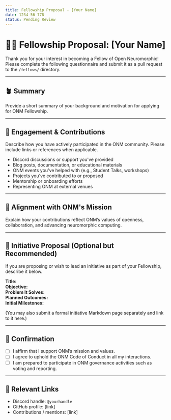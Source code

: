 ```yaml
---
title: Fellowship Proposal - [Your Name]
date: 1234-56-778
status: Pending Review
---
```


# 🧑‍🔬 Fellowship Proposal: [Your Name]

Thank you for your interest in becoming a Fellow of Open Neuromorphic! Please complete the following questionnaire and submit it as a pull request to the `/fellows/` directory.

---

## 🪴 Summary

Provide a short summary of your background and motivation for applying for ONM Fellowship.

---

## 💬 Engagement & Contributions

Describe how you have actively participated in the ONM community. Please include links or references when applicable.

- Discord discussions or support you've provided
- Blog posts, documentation, or educational materials
- ONM events you’ve helped with (e.g., Student Talks, workshops)
- Projects you’ve contributed to or proposed
- Mentorship or onboarding efforts
- Representing ONM at external venues

---

## 🎯 Alignment with ONM's Mission

Explain how your contributions reflect ONM’s values of openness, collaboration, and advancing neuromorphic computing.

---

## 🧠 Initiative Proposal (Optional but Recommended)

If you are proposing or wish to lead an initiative as part of your Fellowship, describe it below.

**Title:**  
**Objective:**  
**Problem It Solves:**  
**Planned Outcomes:**  
**Initial Milestones:**  

(You may also submit a formal initiative Markdown page separately and link to it here.)


---

## 🧾 Confirmation

- [ ] I affirm that I support ONM’s mission and values.
- [ ] I agree to uphold the ONM Code of Conduct in all my interactions.
- [ ] I am prepared to participate in ONM governance activities such as voting and reporting.

---

## 🔗 Relevant Links

- Discord handle: `@yourhandle`
- GitHub profile: [link]
- Contributions / mentions: [link]
